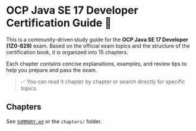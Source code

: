 # OCP Java SE 17 Developer Certification Guide 📘

This is a community-driven study guide for the **OCP Java SE 17 Developer (1Z0-829)** exam. Based on the official exam topics and the structure of the certification book, it is organized into 15 chapters.

Each chapter contains concise explanations, examples, and review tips to help you prepare and pass the exam.

> ✅ You can read it chapter by chapter or search directly for specific topics.

## Chapters
See [`SUMMARY.md`](SUMMARY.md) or the `chapters/` folder.
